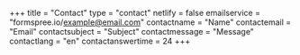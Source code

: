 +++
title = "Contact"
type = "contact"
netlify = false
emailservice = "formspree.io/example@email.com"
contactname = "Name"
contactemail = "Email"
contactsubject = "Subject"
contactmessage = "Message"
contactlang = "en"
contactanswertime = 24
+++
